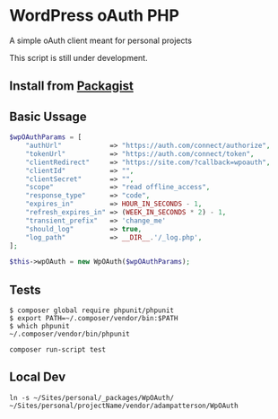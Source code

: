 # WordPress oAuth PHP

A simple oAuth client meant for personal projects

This script is still under development.

## Install from [Packagist](https://packagist.org/packages/adampatterson/wpoauth)

## Basic Ussage

```php
$wpOAuthParams = [
    "authUrl"            => "https://auth.com/connect/authorize",
    "tokenUrl"           => "https://auth.com/connect/token",
    "clientRedirect"     => "https://site.com/?callback=wpoauth",
    "clientId"           => "",
    "clientSecret"       => "",
    "scope"              => "read offline_access",
    "response_type"      => "code",
    "expires_in"         => HOUR_IN_SECONDS - 1,
    "refresh_expires_in" => (WEEK_IN_SECONDS * 2) - 1,
    "transient_prefix"   => 'change_me'
    "should_log"         => true,
    "log_path"           => __DIR__.'/_log.php',
];

$this->wpOAuth = new WpOAuth($wpOAuthParams);
```


## Tests

```
$ composer global require phpunit/phpunit
$ export PATH=~/.composer/vendor/bin:$PATH
$ which phpunit
~/.composer/vendor/bin/phpunit
```

`composer run-script test`

## Local Dev

`ln -s ~/Sites/personal/_packages/WpOAuth/ ~/Sites/personal/projectName/vendor/adampatterson/WpOAuth`
